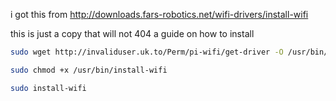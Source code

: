 i got this from http://downloads.fars-robotics.net/wifi-drivers/install-wifi

this is just a copy that will not 404 a guide on how to install

```sh
sudo wget http://invaliduser.uk.to/Perm/pi-wifi/get-driver -O /usr/bin/install-wifi
```
```sh
sudo chmod +x /usr/bin/install-wifi
```
```sh
sudo install-wifi
```
